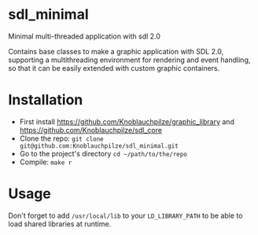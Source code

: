 # sdl_minimal
Minimal multi-threaded application with sdl 2.0

Contains base classes to make a graphic application with SDL 2.0, supporting a multithreading environment for rendering and event handling, so that it can be easily extended with custom graphic containers.

# Installation

- First install https://github.com/Knoblauchpilze/graphic_library and https://github.com/Knoblauchpilze/sdl_core
- Clone the repo: `git clone git@github.com:Knoblauchpilze/sdl_minimal.git`
- Go to the project's directory `cd ~/path/to/the/repo`
- Compile: `make r`

# Usage

Don't forget to add `/usr/local/lib` to your `LD_LIBRARY_PATH` to be able to load shared libraries at runtime.
